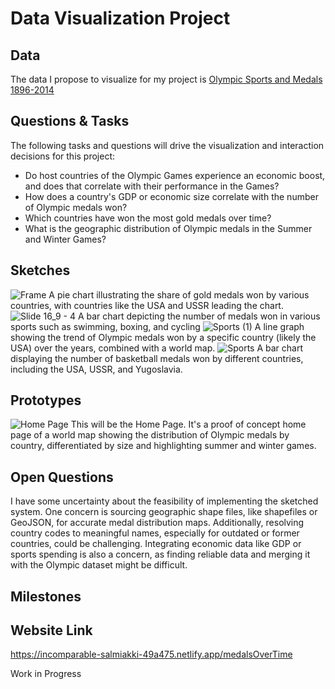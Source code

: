 # Data Visualization Project

## Data

The data I propose to visualize for my project is [Olympic Sports and Medals 1896-2014](https://www.kaggle.com/datasets/the-guardian/olympic-games)



## Questions & Tasks

The following tasks and questions will drive the visualization and interaction decisions for this project:

 * Do host countries of the Olympic Games experience an economic boost, and does that correlate with their performance in the Games?
 * How does a country's GDP or economic size correlate with the number of Olympic medals won?
 * Which countries have won the most gold medals over time?
 * What is the geographic distribution of Olympic medals in the Summer and Winter Games?

## Sketches


![Frame](https://github.com/user-attachments/assets/53084871-9e1a-48ae-ba7f-733c15c51409)
A pie chart illustrating the share of gold medals won by various countries, with countries like the USA and USSR leading the chart.
![Slide 16_9 - 4](https://github.com/user-attachments/assets/73d613dd-9f9f-40a6-9370-94e5ba1e33b3)
A bar chart depicting the number of medals won in various sports such as swimming, boxing, and cycling
![Sports (1)](https://github.com/user-attachments/assets/c5419f43-5a40-43b1-ba08-7b51b2d7da6e)
A line graph showing the trend of Olympic medals won by a specific country (likely the USA) over the years, combined with a world map.
![Sports](https://github.com/user-attachments/assets/90b11696-b804-451c-b951-c8075bc3cd66)
A bar chart displaying the number of basketball medals won by different countries, including the USA, USSR, and Yugoslavia.


## Prototypes

![Home Page](https://github.com/user-attachments/assets/c1a5df01-4426-4144-bacb-e50b706d793a)
This will be the Home Page. It's a proof of concept home page of a world map showing the distribution of Olympic medals by country, differentiated by size and highlighting summer and winter games.



## Open Questions


I have some uncertainty about the feasibility of implementing the sketched system. One concern is sourcing geographic shape files, like shapefiles or GeoJSON, for accurate medal distribution maps. Additionally, resolving country codes to meaningful names, especially for outdated or former countries, could be challenging. Integrating economic data like GDP or sports spending is also a concern, as finding reliable data and merging it with the Olympic dataset might be difficult.

## Milestones

## Website Link
https://incomparable-salmiakki-49a475.netlify.app/medalsOverTime

Work in Progress
